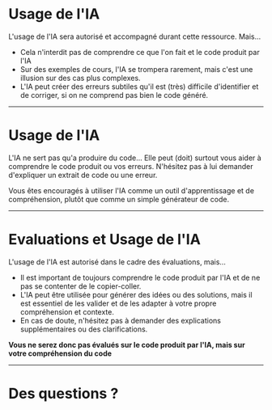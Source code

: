 # Usage de l'IA

L'usage de l'IA sera autorisé et accompagné durant cette ressource. Mais...

* Cela n'interdit pas de comprendre ce que l'on fait et le code produit par l'IA
* Sur des exemples de cours, l'IA se trompera rarement, mais c'est une illusion sur des cas plus complexes.
* L'IA peut créer des erreurs subtiles qu'il est (très) difficile d'identifier et de corriger, si on ne comprend pas bien le code généré.

---

# Usage de l'IA

L'IA ne sert pas qu'a produire du code... Elle peut (doit) surtout vous aider à comprendre le code produit ou vos erreurs. N'hésitez pas à lui demander d'expliquer un extrait de code ou une erreur.

Vous êtes encouragés à utiliser l'IA comme un outil d'apprentissage et de compréhension, plutôt que comme un simple générateur de code.

---

# Evaluations et Usage de l'IA

L'usage de l'IA est autorisé dans le cadre des évaluations, mais...

* Il est important de toujours comprendre le code produit par l'IA et de ne pas se contenter de le copier-coller.
* L'IA peut être utilisée pour générer des idées ou des solutions, mais il est essentiel de les valider et de les adapter à votre propre compréhension et contexte.
* En cas de doute, n'hésitez pas à demander des explications supplémentaires ou des clarifications.

**Vous ne serez donc pas évalués sur le code produit par l'IA, mais sur votre compréhension du code**

---

# Des questions ?